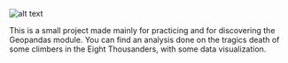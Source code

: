 ![alt text](https://cdn.britannica.com/17/83817-050-67C814CD/Mount-Everest.jpg)

This is a small project made mainly for practicing and for discovering the Geopandas module. You can find an analysis done on the tragics death of some climbers in the Eight Thousanders, with some data visualization.